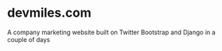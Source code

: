 devmiles.com
============

A company marketing website built on Twitter Bootstrap and Django in a couple of days
